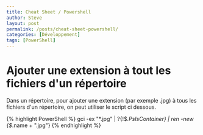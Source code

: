 ```yaml
---
title: Cheat Sheet / Powershell
author: Steve
layout: post
permalink: /posts/cheat-sheet-powershell/
categories: [Développement]
tags: [PowerShell]
---
```

# Ajouter une extension à tout les fichiers d'un répertoire

Dans un répertoire, pour ajouter une extension (par exemple .jpg) à tous les fichiers d'un répertoire, on peut utiliser le script ci dessous.

{% highlight PowerShell %}
gci -ex "*.jpg" | ?{!$_.PsIsContainer} | ren -new {$_.name + ".jpg"}
{% endhighlight %}